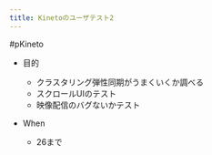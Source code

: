 ```yaml
---
title: Kinetoのユーザテスト2
---
```


\#pKineto

* 目的
  
  * クラスタリング弾性同期がうまくいくか調べる
  * スクロールUIのテスト
  * 映像配信のバグないかテスト
* When
  
  * 26まで
